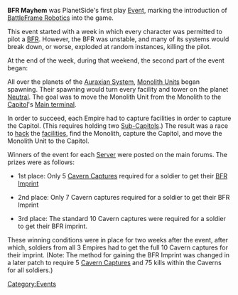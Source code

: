 **BFR Mayhem** was PlanetSide's first play [Event](../Event.md),
marking the introduction of [BattleFrame
Robotics](../vehicles/BattleFrame_Robotics.md) into the game.

This event started with a week in which every character was permitted to
pilot a [BFR](../vehicles/BattleFrame_Robotics.md). However, the BFR was unstable, and many
of its systems would break down, or worse, exploded at random instances,
killing the pilot.

At the end of the week, during that weekend, the second part of the
event began:

All over the planets of the [Auraxian System](../locations/Auraxis.md),
[Monolith Units](../items/Monolith.md) began spawning. Their spawning
would turn every facility and tower on the planet
[Neutral](../terminology/Neutral.md). The goal was to move the Monolith Unit
from the Monolith to the [Capitol](../locations/Capitol.md)'s [Main
terminal](../items/Main_Terminal.md).

In order to succeed, each Empire had to capture facilities in order to
capture the Capitol. (This requires holding two
[Sub-Capitols](../locations/Sub-Capitol.md).) The result was a race to
[hack](../terminology/Hack.md) the [facilities](../locations/Facilities.md), find
the Monolith, capture the Capitol, and move the Monolith Unit to the
Capitol.

Winners of the event for each [Server](:Category:Servers)
were posted on the main forums. The prizes were as follows:

- 1st place: Only 5 [Cavern Captures](Cavern_Captures.md)
  required for a soldier to get their [BFR
  Imprint](terminology/BFR_Imprint.md)

<!-- -->

- 2nd place: Only 7 Cavern captures required for a soldier to get
  their BFR Imprint

<!-- -->

- 3rd place: The standard 10 Cavern captures were required for a
  soldier to get their BFR imprint.

These winning conditions were in place for two weeks after the event,
after which, soldiers from all 3 Empires had to get the full 10 Cavern
captures for their imprint. (Note: The method for gaining the BFR
Imprint was changed in a later patch to require 5 [Cavern
Captures](Cavern_Captures.md) and 75 kills within the Caverns
for all soldiers.)

[Category:Events](../Category:Events.md)
